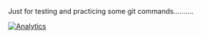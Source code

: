 Just for testing and practicing some git commands..........

[![Analytics](https://ga-beacon.appspot.com/UA-110068936-1/direct_link/readme)](https://github.com/igrigorik/ga-beacon)
